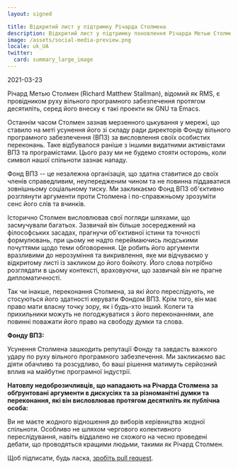 ```yaml
---
layout: signed

title: Відкритий лист у підтримку Річарда Столмена
description: Відкритий лист у підтримку поновлення Річарда Метью Столмена у Фонді вільного програмного забезпечення
image: /assets/social-media-preview.png
locale: uk_UA
twitter:
  card: summary_large_image
---
```


2021-03-23

Річард Метью Столмен (Richard Matthew Stallman), відомий як RMS,
є провідником руху вільного програмного забезпечення
протягом десятиліть, серед його внеску є такі проекти як GNU та Emacs.

Останнім часом Столмен зазнав мерзенного цькування у мережі,
що ставило на меті усунення його зі складу ради директорів
Фонду вільного програмного забезпечення (ВПЗ) за висловлення
своїх особистих переконань.
Таке відбувалося раніше з іншими видатними активістами ВПЗ та програмістами.
Цього разу ми не будемо стояти осторонь,
коли символ нашої спільноти зазнає нападу.

Фонд ВПЗ -- це незалежна організація, що здатна ставитися
до своїх членів справедливим, неупередженим чином
та не повинна піддаватися зовнішньому соціальному тиску.
Ми закликаємо Фонд ВПЗ об'єктивно розглянути аргументи проти Столмена
і по-справжньому зрозуміти сенс його слів та вчинків.

Історично Столмен висловлював свої погляди шляхами,
що засмучували багатьох.
Зазвичай він більше зосереджений на філософських засадах,
прагнучи об'єктивної істини та точності формулювань, при цьому
не надто переймаючись людськими почуттями щодо теми обговорення.
Це робить його аргументи вразливими до нерозуміння та викривлення,
яке ми відчуваємо у відкритому листі із закликом до його бойкоту.
Його слова потрібно розглядати в цьому контексті,
враховуючи, що зазвичай він не прагне дипломатичності.

Так чи інакше, переконання Столмена, за які його переслідують,
не стосуються його здатності керувати Фондом ВПЗ.
Крім того, він має право мати власну точку зору, як і будь-хто інший.
Колеги та прихильники можуть не погоджуватися з його переконаннями,
але повинні поважати його право на свободу думки та слова.

**Фонду ВПЗ:**

Усунення Столмена зашкодить репутації Фонду
та завдасть важкого удару по руху вільного програмного забезпечення.
Ми закликаємо вас діяти обачливо та розсудливо, бо ваші рішення
матимуть серйозний вплив на майбутнє програмної індустрії.

**Натовпу недоброзичливців, що нападають на Річарда Столмена
за обґрунтовані аргументи в дискусіях
та за різноманітні думки та переконання,
які він висловлював протягом десятиліть як публічна особа:**

Ви не маєте жодного відношення до виборів керівництва жодної спільноти.
Особливо не шляхом чергового колективного переслідування,
навіть віддалено не схожого на чесно проведені дебати,
що проводяться кращими людьми, такими як Річард Столмен.

Щоб підписати, будь ласка, [зробіть pull request](https://github.com/rms-support-letter/rms-support-letter.github.io/pulls).